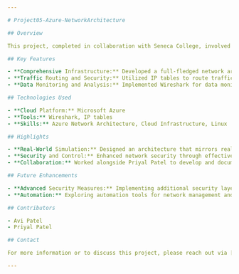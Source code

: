 ```yaml
---

# Project05-Azure-NetworkArchitecture

## Overview

This project, completed in collaboration with Seneca College, involved designing and implementing a comprehensive network infrastructure using Microsoft Azure. The setup included web servers, databases, and website hosting to simulate real-world scenarios, providing a robust environment for learning and experimentation.

## Key Features

- **Comprehensive Infrastructure:** Developed a full-fledged network architecture on Azure, integrating multiple components like web servers and databases.
- **Traffic Routing and Security:** Utilized IP tables to route traffic and enhance network security, exploring various methods to control and monitor access.
- **Data Monitoring and Analysis:** Implemented Wireshark for data monitoring, enabling detailed packet analysis and log monitoring for troubleshooting.

## Technologies Used

- **Cloud Platform:** Microsoft Azure
- **Tools:** Wireshark, IP tables
- **Skills:** Azure Network Architecture, Cloud Infrastructure, Linux

## Highlights

- **Real-World Simulation:** Designed an architecture that mirrors real-world business environments, enhancing practical understanding.
- **Security and Control:** Enhanced network security through effective traffic management and monitoring techniques.
- **Collaboration:** Worked alongside Priyal Patel to develop and document best practices for network setup and management.

## Future Enhancements

- **Advanced Security Measures:** Implementing additional security layers, such as VPNs and firewalls, to further secure the network.
- **Automation:** Exploring automation tools for network management and monitoring to streamline operations.

## Contributors

- Avi Patel
- Priyal Patel

## Contact

For more information or to discuss this project, please reach out via [email](mailto:avipatel770@gmail.com) or [LinkedIn](http://www.linkedin.com/in/patel-avi).

---
```

